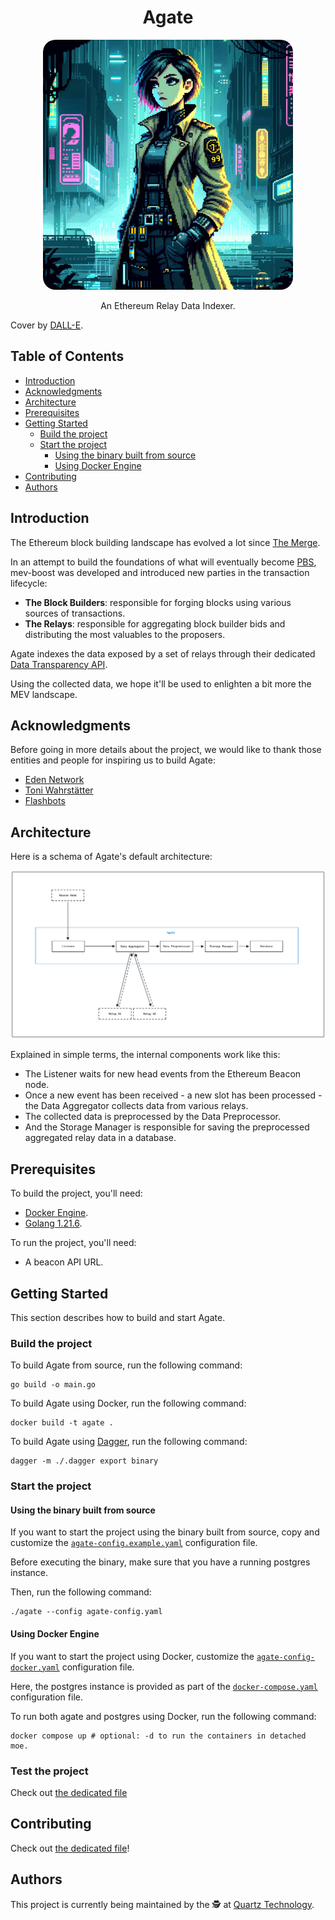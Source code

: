 # <h1 align="center"> Agate </h1>

<p align="center">
    <img src=".github/assets/COVER.PNG" style="border-radius:5%" width="400" alt="">
</p>

<p align="center">
    An Ethereum Relay Data Indexer.
</p>

Cover by [DALL-E](https://openai.com/dall-e-2/).

## Table of Contents

- [Introduction](#introduction)
- [Acknowledgments](#acknowledgments)
- [Architecture](#architecture)
- [Prerequisites](#prerequisites)
- [Getting Started](#getting-started)
  - [Build the project](#build-the-project)
  - [Start the project](#start-the-project)
    - [Using the binary built from source](#using-the-binary-built-from-source)
    - [Using Docker Engine](#using-docker-engine)
- [Contributing](#contributing)
- [Authors](#authors)

## Introduction

The Ethereum block building landscape has evolved a lot since [The Merge](https://ethereum.org/en/roadmap/merge).

In an attempt to build the foundations of what will eventually become
[PBS](https://ethereum.org/nl/roadmap/pbs), mev-boost was developed and introduced new parties 
in the transaction lifecycle:
- **The Block Builders**: responsible for forging blocks using various sources of transactions.
- **The Relays**: responsible for aggregating block builder bids and distributing the most 
  valuables to the proposers.

Agate indexes the data exposed by a set of relays 
through their dedicated [Data Transparency API](https://flashbots.github.io/relay-specs/#/Data).

Using the collected data, we hope it'll be used to enlighten a bit more the MEV landscape.

## Acknowledgments

Before going in more details about the project, we would like to thank those entities and people 
for inspiring us to build Agate:
- [Eden Network](https://www.edennetwork.io/)
- [Toni Wahrstätter](https://x.com/nero_eth?s=21)
- [Flashbots](https://www.flashbots.net/)

## Architecture

Here is a schema of Agate's default architecture:
<p align="center">
    <img src="./docs/AGATE_ARCHITECTURE.PNG" width="1024" alt="">
</p>

Explained in simple terms, the internal components work like this:
- The Listener waits for new head events from the Ethereum Beacon node.
- Once a new event has been received - a new slot has been processed - the Data Aggregator 
  collects data from various relays.
- The collected data is preprocessed by the Data Preprocessor.
- And the Storage Manager is responsible for saving the preprocessed aggregated relay data in a 
  database.

## Prerequisites

To build the project, you'll need:
- [Docker Engine](https://docs.docker.com/engine/install/).
- [Golang 1.21.6](https://go.dev/doc/install).

To run the project, you'll need:
- A beacon API URL.

## Getting Started

This section describes how to build and start Agate.

### Build the project

To build Agate from source, run the following command:
```shell
go build -o main.go
```

To build Agate using Docker, run the following command:
```shell
docker build -t agate .
```

To build Agate using [Dagger](https://dagger.io/), run the following command:
```
dagger -m ./.dagger export binary
```

### Start the project

#### Using the binary built from source

If you want to start the project using the binary built from source, copy and customize the
[`agate-config.example.yaml`](./agate-config.example.yaml) configuration file.

Before executing the binary, make sure that you have a running postgres instance.

Then, run the following command:
```shell
./agate --config agate-config.yaml
```

#### Using Docker Engine

If you want to start the project using Docker, customize the
[`agate-config-docker.yaml`](./agate-config-docker.yaml) configuration file.

Here, the postgres instance is provided as part of the [`docker-compose.yaml`](./docker-compose.yaml)
configuration file.

To run both agate and postgres using Docker, run the following command:
```shell
docker compose up # optional: -d to run the containers in detached moe. 
```

### Test the project

Check out [the dedicated file](.dagger/README.md)

## Contributing

Check out [the dedicated file](./CONTRIBUTING.md)!

## Authors

This project is currently being maintained by the 🕵️ at [Quartz Technology](https://github.com/quartz-technology).
